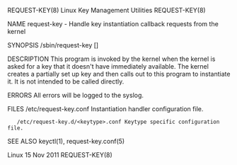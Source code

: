REQUEST-KEY(8)                                            Linux Key Management Utilities                                            REQUEST-KEY(8)

NAME
       request-key - Handle key instantiation callback requests from the kernel

SYNOPSIS
       /sbin/request-key <op> <key> <uid> <gid> <threadring> <processring>      <sessionring> [<info>]

DESCRIPTION
       This  program  is invoked by the kernel when the kernel is asked for a key that it doesn't have immediately available. The kernel creates a
       partially set up key and then calls out to this program to instantiate it. It is not intended to be called directly.

ERRORS
       All errors will be logged to the syslog.

FILES
       /etc/request-key.conf Instantiation handler configuration file.

       /etc/request-key.d/<keytype>.conf Keytype specific configuration file.

SEE ALSO
       keyctl(1), request-key.conf(5)

Linux                                                               15 Nov 2011                                                     REQUEST-KEY(8)

